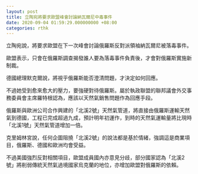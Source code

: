 ```yaml
---
layout: post
title: 立陶宛將要求歐盟峰會討論納瓦爾尼中毒事件
date: 2020-09-04 01:59:29.000000000 +08:00
categories: rthk
---
```


立陶宛說，將要求歐盟在下一次峰會討論俄羅斯反對派領袖納瓦爾尼被落毒事件。

歐盟表示，只會在俄羅斯調查揭發誰人要為落毒事件負責後，才會對俄羅斯實施新制裁。

德國總理默克爾說，將視乎俄羅斯能否澄清問題，才決定如何回應。

不過她受到愈來愈大的壓力，要強硬對待俄羅斯。屬於執政聯盟的聯邦議會外交事務委員會主席羅特根認為，應該以天然氣銷售問題作為回應手段。

俄羅斯與歐洲公司合作興建的「北溪2號」天然氣管道，將直接由俄羅斯運輸天然氣到德國，工程已完成超過九成，預計明年初運作，到時的天然氣運輸量將比現時「北溪1號」天然氣管道增加一倍。

克里姆林宮說，任何企圖阻撓「北溪2號」的說法都是基於情緒，強調這是商業項目，俄羅斯、德國和歐洲均會受益。

不過美國強烈反對相關項目，歐盟成員國內亦意見分歧，部分國家認為「北溪2號」將削弱傳統天然氣過境國家烏克蘭的地位，亦增加歐盟對俄羅斯的依賴。
